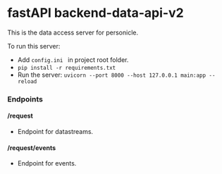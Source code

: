 # fastAPI backend-data-api-v2

This is the data access server for personicle.

To run this server:

- Add ```config.ini ``` in project root folder.
- ``` pip install -r requirements.txt ```
- Run the server: ``` uvicorn --port 8000 --host 127.0.0.1 main:app --reload ```

### Endpoints

#### /request
- Endpoint for datastreams. 

#### /request/events
- Endpoint for events. 
